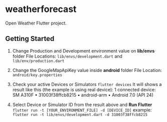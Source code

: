 # weatherforecast

Open Weather Flutter project.

## Getting Started

 1. Change Production and Development environment value on **lib/envs** folder
    File Locations:
    `lib/envs/development.dart` and `lib/env/production.dart`

 2. Change the GoogleMapApiKey value inside **android** folder
    File Location:
    `android/key.properties`

 3. Check your active Devices or Simulators
    `flutter devices`
    It will shows a result like this (the example is using real device):
    1 connected device:
    SM A310F • 31003f38ffcb8215 • android-arm • Android 7.0 (API 24)

 4. Select Device or Simulator ID from the result above and **Run Flutter**
    `flutter run -t [YOUR_ENVIRONMENT_FILE] -d [DEVICE_ID]`
    example:
    `flutter run -t lib/envs/development.dart -d 31003f38ffcb8215`